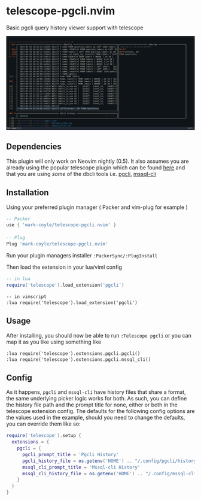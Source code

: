 # telescope-pgcli.nvim
Basic pgcli query history viewer support with telescope

![telescope-pgcli.nvim](https://github.com/mark-coyle/images/blob/master/telescope-pgcli.png?raw=true)

## Dependencies

This plugin will only work on Neovim nightly (0.5).
It also assumes you are already using the popular telescope plugin which can be found [here](https://github.com/nvim-telescope/telescope.nvim)
and that you are using _some_ of the dbcli tools i.e. [pgcli](https://github.com/dbcli/pgcli), [mssql-cli](https://github.com/dbcli/mssql-cli)

## Installation

Using your preferred plugin manager ( Packer and vim-plug for example )

```lua
-- Packer
use { 'mark-coyle/telescope-pgcli.nvim' }

-- Plug
Plug 'mark-coyle/telescope-pgcli.nvim'
```

Run your plugin managers installer `:PackerSync/:PlugInstall`

Then load the extension in your lua/viml config

```lua
-- in lua
require('telescope').load_extension('pgcli')
```

```viml
-- in vimscript
:lua require('telescope').load_extension('pgcli')
```

## Usage

After installing, you should now be able to run `:Telescope pgcli` or you can map it as you like using something like

```
:lua require('telescope').extensions.pgcli.pgcli()
:lua require('telescope').extensions.pgcli.mssql_cli()
```

## Config

As it happens, `pgcli` and `mssql-cli` have history files that share a format, the same underlying picker logic works for both.
As such, you can define the history file path and the prompt title for none, either or both in the telescope extension config.
The defaults for the following config options are the values used in the example, should you need to change the defaults, you can override them like so:

```lua
require('telescope').setup {
  extensions = {
    pgcli = {
      pgcli_prompt_title = 'Pgcli History'
      pgcli_history_file = os.getenv('HOME') .. "/.config/pgcli/history",
      mssql_cli_prompt_title = 'Mssql-cli History'
      mssql_cli_history_file = os.getenv('HOME') .. "/.config/mssql-cli/history",
    }
  }
}
```
